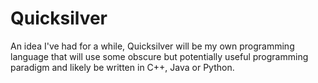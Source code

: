 # Quicksilver
An idea I've had for a while, Quicksilver will be my own programming language that will use some obscure but potentially useful programming paradigm and likely be written in C++, Java or Python.
